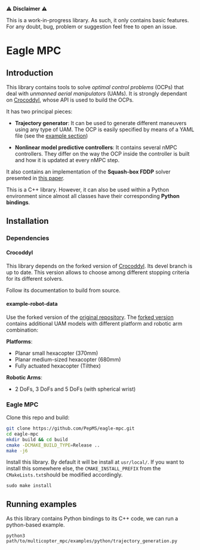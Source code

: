 :warning: **Disclaimer** :warning:

This is a work-in-progress library. As such, it only contains basic features. For any doubt, bug, problem or suggestion feel free to open an issue. 

# Eagle MPC
## Introduction
This library contains tools to solve *optimal control problems* (OCPs) that deal with *unmanned aerial manipulators* (UAMs).
It is strongly dependant on [Crocoddyl](https://github.com/loco-3d/crocoddyl), whose API is used to build the OCPs.

It has two principal pieces:
- **Trajectory generator**: It can be used to generate different maneuvers using any type of UAM. The OCP is easily specified by means of a YAML file (see the [example section](#examples))

- **Nonlinear model predictive controllers**: It contains several nMPC controllers. They differ on the way the OCP inside the controller is built and how it is updated at every nMPC step.

It also contains an implementation of the **Squash-box FDDP** solver presented in [this paper](http://www.iri.upc.edu/files/scidoc/2352-Squash-box-feasibility-driven-differential-dynamic-programming.pdf).

This is a C++ library. However, it can also be used within a Python environment since almost all classes have their corresponding **Python bindings**.

## Installation

### Dependencies
#### Crocoddyl

This library depends on the forked version of [Crocoddyl](https://github.com/PepMS/crocoddyl). Its devel branch is up to date. This version allows to choose among different stopping criteria for its different solvers.

Follow its documentation to build from source.

#### example-robot-data
Use the forked version of the [original repository](https://github.com/Gepetto/example-robot-data). 
The [forked version](https://github.com/PepMS/example-robot-data) contains additional UAM models with different platform and robotic arm combination:

**Platforms**:
- Planar small hexacopter (370mm)
- Planar medium-sized hexacopter (680mm)
- Fully actuated hexacopter (Tilthex)

**Robotic Arms**:
- 2 DoFs, 3 DoFs and 5 DoFs (with spherical wrist)

### Eagle MPC

Clone this repo and build:
```bash
git clone https://github.com/PepMS/eagle-mpc.git
cd eagle-mpc
mkdir build && cd build
cmake -DCMAKE_BUILD_TYPE=Release ..
make -j6
```

Install this library. By default it will be install at `usr/local/`. If you want to install this somewhere else, the `CMAKE_INSTALL_PREFIX` from the `CMakeLists.txt`should be modified accordingly.
```
sudo make install
```

## <a name="examples"></a> Running examples
As this library contains Python bindings to its C++ code, we can run a python-based example.
```
python3 path/to/multicopter_mpc/examples/python/trajectory_generation.py
```
